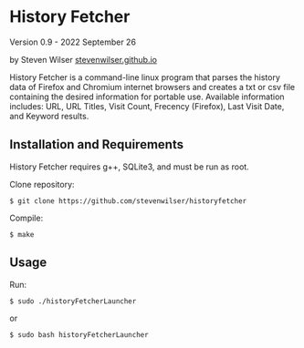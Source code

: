 History Fetcher
===============

Version 0.9 - 2022 September 26

by Steven Wilser 
[stevenwilser.github.io](https://stevenwilser.github.io)

History Fetcher is a command-line linux program that parses the history data of Firefox and Chromium internet browsers and creates a txt or csv file containing the desired information for portable use. Available information includes: URL, URL Titles, Visit Count, Frecency (Firefox), Last Visit Date, and Keyword results.

Installation and Requirements
-----------------------------

History Fetcher requires g++, SQLite3, and must be run as root.

Clone repository:

    $ git clone https://github.com/stevenwilser/historyfetcher

Compile:

    $ make

Usage
-----

Run:

    $ sudo ./historyFetcherLauncher

or

    $ sudo bash historyFetcherLauncher
